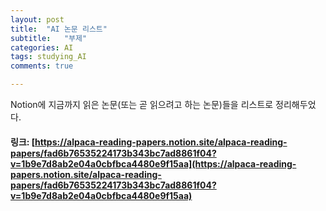 ```yaml
---
layout: post
title:  "AI 논문 리스트"
subtitle:   "부제"
categories: AI
tags: studying_AI
comments: true

---
```


Notion에 지금까지 읽은 논문(또는 곧 읽으려고 하는 논문)들을 리스트로 정리해두었다.

#### 링크: [https://alpaca-reading-papers.notion.site/alpaca-reading-papers/fad6b76535224173b343bc7ad8861f04?v=1b9e7d8ab2e04a0cbfbca4480e9f15aa](https://alpaca-reading-papers.notion.site/alpaca-reading-papers/fad6b76535224173b343bc7ad8861f04?v=1b9e7d8ab2e04a0cbfbca4480e9f15aa)

